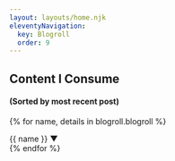 ```yaml
---
layout: layouts/home.njk
eleventyNavigation:
  key: Blogroll
  order: 9
---
```

## Content I Consume
#### (Sorted by most recent post)

{% for name, details in blogroll.blogroll %}
    <div class="spoiler-container">
        <p style="display: inline;">{{ name }}</p>
        <input type="checkbox" id="{{ name|replace(' ', '-') }}-checkbox" class="spoiler-checkbox">
        <label for="{{ name|replace(' ', '-') }}-checkbox" class="spoiler-label">
            <span class="arrow-down">&#9660;</span>
        </label>
        <div class="spoiler-content">
            <p>Tags: {{ details.tags | join(', ') }}</p>
            <ul>
				{% for profile in details.profiles %}
				    <li>
				        <a href="{{ profile.url }}">{{ profile.username or profile.url }}</a> ({{ profile.type }})
				        {% if profile.content %}
				            <div class="rss-content">
				                {% if profile.content.title %}
				                    <h4><a href="{{ profile.content.link }}">{{ profile.content.title }}</a></h4>
				                {% else %}
				                    <h4><a href="{{ profile.content.link }}">Read more</a></h4>
				                {% endif %}
				                {% if profile.content.pubDate %}
				                    <p>{{ profile.content.pubDate }}</p>
				                {% endif %}
				            </div>
				        {% endif %}
				    </li>
				{% endfor %}
            </ul>
        </div>
    </div>
{% endfor %}


<style>
    .spoiler-checkbox {
        display: none;
    }

    .spoiler-content {
        display: none;
        margin-top: 10px; /* Adjust as needed */
    }

    .spoiler-checkbox:checked + .spoiler-label + .spoiler-content {
        display: block;
    }
</style>




